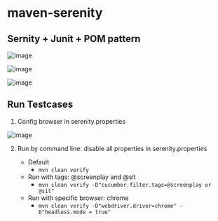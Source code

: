 # maven-serenity

## Sernity + Junit + POM pattern

![image](https://user-images.githubusercontent.com/67543695/215646466-eeb4a1e5-47e9-429a-baa5-3cb3b5f3e7cc.png)

![image](https://user-images.githubusercontent.com/67543695/215646713-3835c234-88fc-4fed-8c08-a65d035a96f4.png)

![image](https://user-images.githubusercontent.com/67543695/205450533-70b22ec0-1dc7-4714-a840-0b54f3c4b652.png)

## Run Testcases
1. Config browser in serenity.properties

![image](https://user-images.githubusercontent.com/67543695/215641544-37012d9d-ba31-471e-aa04-21163a134291.png)

2. Run by command line: disable all properties in serenity.properties
   
   - Default 
     - `mvn clean verify`
   - Run with tags: @screenplay and @sit
     - `mvn clean verify -D"cucumber.filter.tags=@screenplay or @sit"`
   - Run with specific browser: chrome
     - `mvn clean verify -D"webdriver.driver=chrome" -D"headless.mode = true"`
